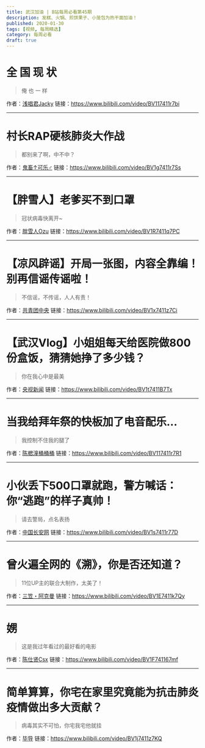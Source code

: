 ```yaml
---
title: 武汉加油 | B站每周必看第45期
description: 发糕、火锅、煎饼果子、小笼包为热干面加油！
published: 2020-01-30
tags: [视频, 每周精选]
category: 每周必看
draft: true
---
```


# 全  国  现  状
> 俺 也 一 样

作者：[浅唱君Jacky](https://space.bilibili.com/29191734)
链接：https://www.bilibili.com/video/BV117411r7bi

---

# 村长RAP硬核肺炎大作战
> 都别来了啊，中不中？

作者：[鬼畜↑可乐♂](https://space.bilibili.com/2621902)
链接：https://www.bilibili.com/video/BV1g7411r7Ss

---

# 【胖雪人】老爹买不到口罩
> 冠状病毒快离开~

作者：[胖雪人Ozu](https://space.bilibili.com/410964)
链接：https://www.bilibili.com/video/BV1R7411q7PC

---

# 【凉风辟谣】开局一张图，内容全靠编！别再信谣传谣啦！
> 不信谣，不传谣，人人有责！

作者：[共青团中央](https://space.bilibili.com/20165629)
链接：https://www.bilibili.com/video/BV1x7411z7Ci

---

# 【武汉Vlog】小姐姐每天给医院做800份盒饭，猜猜她挣了多少钱？
> 你在我心中是最美

作者：[央视新闻](https://space.bilibili.com/456664753)
链接：https://www.bilibili.com/video/BV1t7411B7Tx

---

# 当我给拜年祭的快板加了电音配乐…
> 我控制不住我的腿了

作者：[陈楒潼桶桶桶](https://space.bilibili.com/66606350)
链接：https://www.bilibili.com/video/BV117411r7R1

---

# 小伙丢下500口罩就跑，警方喊话：你“逃跑”的样子真帅！
> 请去警局，点名表扬

作者：[中国长安网](https://space.bilibili.com/472807480)
链接：https://www.bilibili.com/video/BV1s7411r77D

---

# 曾火遍全网的《溯》，你是否还知道？
> 11位UP主的联合大制作，太美了！

作者：[三笠・阿克曼](https://space.bilibili.com/1542136)
链接：https://www.bilibili.com/video/BV1E7411k7Qy

---

# 娚
> 这是我过年看过的最好看的电影

作者：[陈仕贤Csx](https://space.bilibili.com/410203688)
链接：https://www.bilibili.com/video/BV1F741167mf

---

# 简单算算，你宅在家里究竟能为抗击肺炎疫情做出多大贡献？
> 病毒其实不可怕，你宅我宅他就挂

作者：[毕导](https://space.bilibili.com/254463269)
链接：https://www.bilibili.com/video/BV1j7411z7KQ

